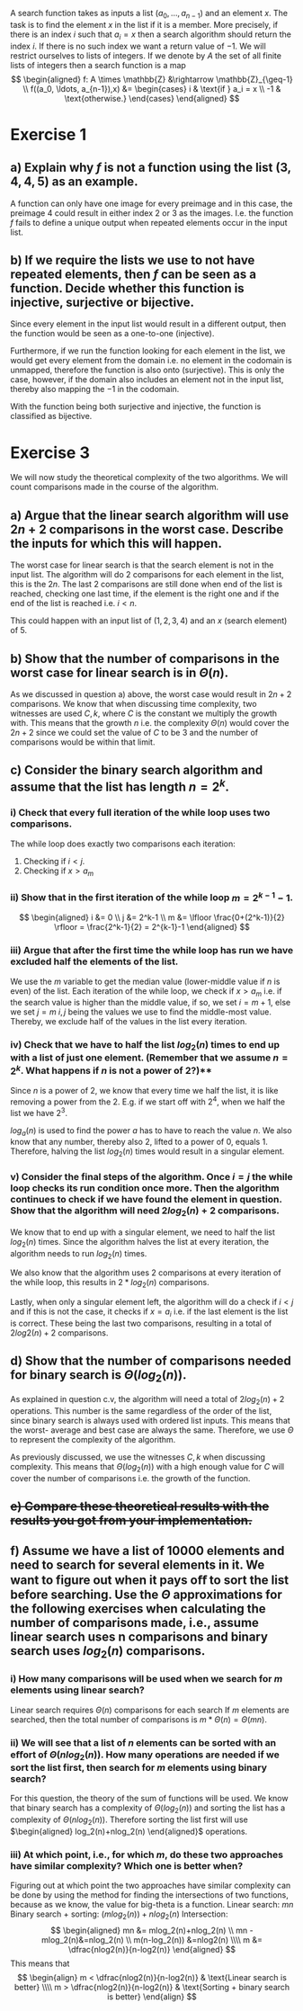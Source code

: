 A search function takes as inputs a list $(a_0, \ldots, a_{n−1})$ and an element $x$. The task is to find the element $x$ in the list if it is a member. More precisely, if there is an index $i$ such that $a_i = x$ then a search algorithm should return the index $i$. If there is no such index we want a return value of $−1$. We will restrict ourselves to lists of integers. If we denote by $A$ the set of all finite lists of integers then a search function is a map 
$$ 
\begin{aligned}
f: A \times \mathbb{Z} &\rightarrow \mathbb{Z}_{\geq-1} \\
f((a_0, \ldots, a_{n-1}),x) &= \begin{cases} i & \text{if } a_i = x \\ -1 & \text{otherwise.} \end{cases}
\end{aligned}
$$
# Exercise 1
## a) Explain why $f$ is not a function using the list $(3, 4, 4, 5)$ as an example.
A function can only have one image for every preimage and in this case, the preimage 4 could result in either index 2 or 3 as the images. I.e. the function $f$ fails to define a unique output when repeated elements occur in the input list.

## b) If we require the lists we use to not have repeated elements, then $f$ can be seen as a function. Decide whether this function is injective, surjective or bijective.
Since every element in the input list would result in a different output, then the function would be seen as a one-to-one (injective).

Furthermore, if we run the function looking for each element in the list, we would get every element from the domain i.e. no element in the codomain is unmapped, therefore the function is also onto (surjective). This is only the case, however, if the domain also includes an element not in the input list, thereby also mapping the $-1$ in the codomain.

With the function being both surjective and injective, the function is classified as bijective. 
# Exercise 3
We will now study the theoretical complexity of the two algorithms. We will count comparisons made in the course of the algorithm.
## a) Argue that the linear search algorithm will use $2n + 2$ comparisons in the worst case. Describe the inputs for which this will happen.
The worst case for linear search is that the search element is not in the input list. The algorithm will do 2 comparisons for each element in the list, this is the $2n$. The last 2 comparisons are still done when end of the list is reached, checking one last time, if the element is the right one and if the end of the list is reached i.e. $i < n$. 

This could happen with an input list of $(1,2,3,4)$ and an $x$ (search element) of 5. 
## b) Show that the number of comparisons in the worst case for linear search is in $\Theta(n)$.
As we discussed in question a) above, the worst case would result in $2n+2$ comparisons. We know that when discussing time complexity, two witnesses are used $C, k$, where $C$ is the constant we multiply the growth with. This means that the growth $n$ i.e. the complexity $\Theta (n)$ would cover the $2n+2$ since we could set the value of $C$ to be 3 and the number of comparisons would be within that limit.
## c) Consider the binary search algorithm and assume that the list has length $n = 2^k$.
### i) Check that every full iteration of the while loop uses two comparisons.
The while loop does exactly two comparisons each iteration:
1. Checking if $i<j$.
2. Checking if $x>a_m$
### ii) Show that in the first iteration of the while loop $m = 2^{k−1}−1$.
$$ 
\begin{aligned}
i &= 0 \\
j &= 2^k-1 \\
m &= \lfloor \frac{0+(2^k-1)}{2} \rfloor = \frac{2^k-1}{2} = 2^{k-1}-1
\end{aligned}
$$
### iii) Argue that after the first time the while loop has run we have excluded half the elements of the list.
We use the $m$ variable to get the median value (lower-middle value if $n$ is even) of the list. Each iteration of the while loop, we check if $x>a_m$ i.e. if the search value is higher than the middle value, if so, we set $i = m + 1$, else we set $j = m$ $i, j$ being the values we use to find the middle-most value. Thereby, we exclude half of the values in the list every iteration.
### iv) Check that we have to half the list $log_2(n)$ times to end up with a list of just one element. (Remember that we assume $n = 2^k$. What happens if $n$ is not a power of 2?)**

Since $n$ is a power of 2, we know that every time we half the list, it is like removing a power from the 2. E.g. if we start off with $2^4$, when we half the list we have $2^3$.  

$log_a(n)$ is used to find the power $a$ has to have to reach the value $n$. We also know that any number, thereby also 2, lifted to a power of 0, equals 1. 
Therefore, halving the list $log_2(n)$ times would result in a singular element.
### v) Consider the final steps of the algorithm. Once $i = j$ the while loop checks its run condition once more. Then the algorithm continues to check if we have found the element in question. Show that the algorithm will need $2 log_2(n) + 2$ comparisons.
We know that to end up with a singular element, we need to half the list $log_2(n)$ times. Since the algorithm halves the list at every iteration, the algorithm needs to run $log_2(n)$ times. 

We also know that the algorithm uses 2 comparisons at every iteration of the while loop, this results in $2*log_2(n)$ comparisons. 

Lastly, when only a singular element left, the algorithm will do a check if $i < j$ and if this is not the case, it checks if $x=a_i$ i.e. if the last element is the list is correct. These being the last two comparisons, resulting in a total of $2log2(n)+2$ comparisons.
## d) Show that the number of comparisons needed for binary search is $\Theta(log_2(n))$.
As explained in question c.v, the algorithm will need a total of $2log_2(n)+2$ operations. This number is the same regardless of the order of the list, since binary search is always used with ordered list inputs. This means that the worst- average and best case are always the same. Therefore, we use $\Theta$ to represent the complexity of the algorithm. 

As previously discussed, we use the witnesses $C,k$ when discussing complexity. This means that $\Theta (log_2(n))$ with a high enough value for $C$ will cover the number of comparisons i.e. the growth of the function.
## ~~e) Compare these theoretical results with the results you got from your implementation.~~

## f) Assume we have a list of 10000 elements and need to search for several elements in it. We want to figure out when it pays oﬀ to sort the list before searching. Use the $\Theta$ approximations for the following exercises when calculating the number of comparisons made, i.e., assume linear search uses n comparisons and binary search uses $log_2(n)$ comparisons.
### i) How many comparisons will be used when we search for $m$ elements using linear search?
Linear search requires $\Theta(n)$ comparisons for each search If $m$ elements are searched, then the total number of comparisons is $m*\Theta(n) = \Theta(mn)$. 
### ii) We will see that a list of $n$ elements can be sorted with an eﬀort of $\Theta(n log_2(n))$. How many operations are needed if we sort the list first, then search for $m$ elements using binary search?
For this question, the theory of the sum of functions will be used.
We know that binary search has a complexity of $\Theta(log_2(n))$ and sorting the list has a complexity of $\Theta (nlog_2(n))$. Therefore sorting the list first will use $\begin{aligned} log_2(n)+nlog_2(n) \end{aligned}$ operations. 
### iii) At which point, i.e., for which $m$, do these two approaches have similar complexity? Which one is better when?
Figuring out at which point the two approaches have similar complexity can be done by using the method for finding the intersections of two functions, because as we know, the value for big-theta is a function. 
Linear search: $mn$
Binary search + sorting: $(mlog_2(n))+nlog_2(n)$
Intersection:
$$ 
\begin{aligned}
mn &= mlog_2(n)+nlog_2(n) \\
mn - mlog_2(n)&=nlog_2(n) \\
m(n-log_2(n)) &=nlog2(n) \\\\
m &= \dfrac{nlog2(n)}{n-log2(n)}
\end{aligned}
$$
This means that 
$$
\begin{align} 
m < \dfrac{nlog2(n)}{n-log2(n)} & \text{Linear search is better} \\\\
m > \dfrac{nlog2(n)}{n-log2(n)} & \text{Sorting + binary search is better}
\end{align}
$$